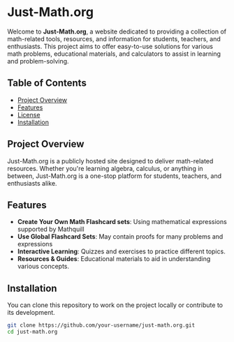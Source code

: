 # Just-Math.org

Welcome to **Just-Math.org**, a website dedicated to providing a collection of math-related tools, resources, and information for students, teachers, and enthusiasts. This project aims to offer easy-to-use solutions for various math problems, educational materials, and calculators to assist in learning and problem-solving.

## Table of Contents

- [Project Overview](#project-overview)
- [Features](#features)
- [License](#license)
- [Installation](#installation)

## Project Overview

Just-Math.org is a publicly hosted site designed to deliver math-related resources. Whether you're learning algebra, calculus, or anything in between, Just-Math.org is a one-stop platform for students, teachers, and enthusiasts alike.

## Features

- **Create Your Own Math Flashcard sets**: Using mathematical expressions supported by Mathquill
- **Use Global Flashcard Sets**: May contain proofs for many problems and expressions
- **Interactive Learning**: Quizzes and exercises to practice different topics.
- **Resources & Guides**: Educational materials to aid in understanding various concepts.

## Installation

You can clone this repository to work on the project locally or contribute to its development.

```bash
git clone https://github.com/your-username/just-math.org.git
cd just-math.org
